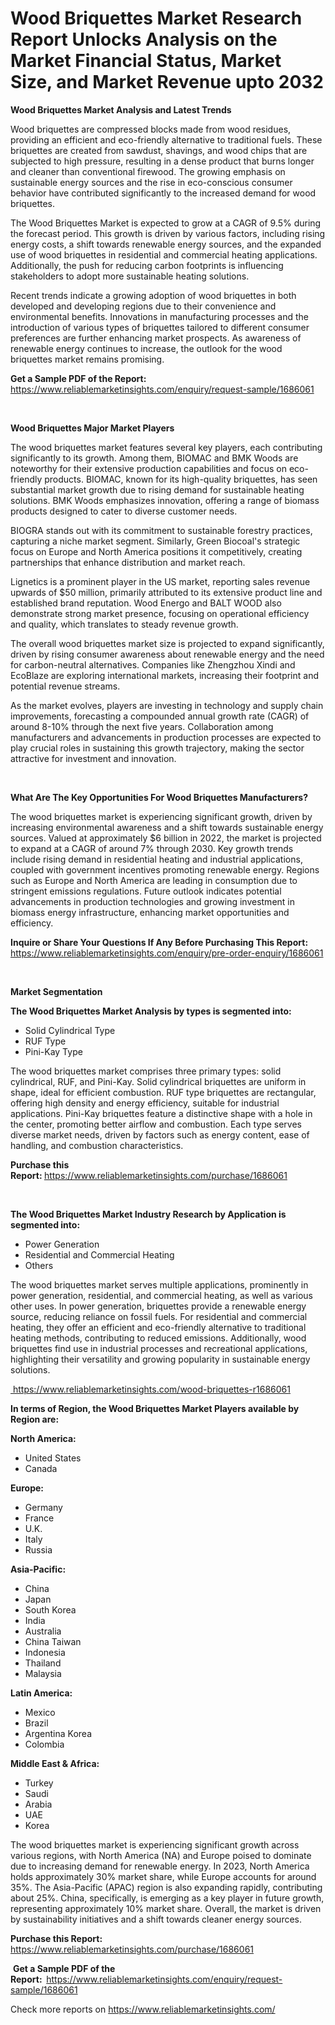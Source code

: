 <p><h1>Wood Briquettes Market Research Report Unlocks Analysis on the Market Financial Status, Market Size, and Market Revenue upto 2032</h1></p><p><strong>Wood Briquettes Market Analysis and Latest Trends</strong></p>
<p><p>Wood briquettes are compressed blocks made from wood residues, providing an efficient and eco-friendly alternative to traditional fuels. These briquettes are created from sawdust, shavings, and wood chips that are subjected to high pressure, resulting in a dense product that burns longer and cleaner than conventional firewood. The growing emphasis on sustainable energy sources and the rise in eco-conscious consumer behavior have contributed significantly to the increased demand for wood briquettes.</p><p>The Wood Briquettes Market is expected to grow at a CAGR of 9.5% during the forecast period. This growth is driven by various factors, including rising energy costs, a shift towards renewable energy sources, and the expanded use of wood briquettes in residential and commercial heating applications. Additionally, the push for reducing carbon footprints is influencing stakeholders to adopt more sustainable heating solutions.</p><p>Recent trends indicate a growing adoption of wood briquettes in both developed and developing regions due to their convenience and environmental benefits. Innovations in manufacturing processes and the introduction of various types of briquettes tailored to different consumer preferences are further enhancing market prospects. As awareness of renewable energy continues to increase, the outlook for the wood briquettes market remains promising.</p></p>
<p><strong>Get a Sample PDF of the Report:&nbsp;</strong> <a href="https://www.reliablemarketinsights.com/enquiry/request-sample/1686061?utm_campaign=2345&utm_medium=2&utm_source=Github&utm_content=ia&utm_term=14022025&utm_id=wood-briquettes">https://www.reliablemarketinsights.com/enquiry/request-sample/1686061</a></p>
<p>&nbsp;</p>
<p><strong>Wood Briquettes Major Market Players</strong></p>
<p><p>The wood briquettes market features several key players, each contributing significantly to its growth. Among them, BIOMAC and BMK Woods are noteworthy for their extensive production capabilities and focus on eco-friendly products. BIOMAC, known for its high-quality briquettes, has seen substantial market growth due to rising demand for sustainable heating solutions. BMK Woods emphasizes innovation, offering a range of biomass products designed to cater to diverse customer needs.</p><p>BIOGRA stands out with its commitment to sustainable forestry practices, capturing a niche market segment. Similarly, Green Biocoal's strategic focus on Europe and North America positions it competitively, creating partnerships that enhance distribution and market reach.</p><p>Lignetics is a prominent player in the US market, reporting sales revenue upwards of $50 million, primarily attributed to its extensive product line and established brand reputation. Wood Energo and BALT WOOD also demonstrate strong market presence, focusing on operational efficiency and quality, which translates to steady revenue growth.</p><p>The overall wood briquettes market size is projected to expand significantly, driven by rising consumer awareness about renewable energy and the need for carbon-neutral alternatives. Companies like Zhengzhou Xindi and EcoBlaze are exploring international markets, increasing their footprint and potential revenue streams.</p><p>As the market evolves, players are investing in technology and supply chain improvements, forecasting a compounded annual growth rate (CAGR) of around 8-10% through the next five years. Collaboration among manufacturers and advancements in production processes are expected to play crucial roles in sustaining this growth trajectory, making the sector attractive for investment and innovation.</p></p>
<p>&nbsp;</p>
<p><strong>What Are The Key Opportunities For Wood Briquettes Manufacturers?</strong></p>
<p><p>The wood briquettes market is experiencing significant growth, driven by increasing environmental awareness and a shift towards sustainable energy sources. Valued at approximately $6 billion in 2022, the market is projected to expand at a CAGR of around 7% through 2030. Key growth trends include rising demand in residential heating and industrial applications, coupled with government incentives promoting renewable energy. Regions such as Europe and North America are leading in consumption due to stringent emissions regulations. Future outlook indicates potential advancements in production technologies and growing investment in biomass energy infrastructure, enhancing market opportunities and efficiency.</p></p>
<p><strong>Inquire or Share Your Questions If Any Before Purchasing This Report:</strong> <a href="https://www.reliablemarketinsights.com/enquiry/pre-order-enquiry/1686061?utm_campaign=2345&utm_medium=2&utm_source=Github&utm_content=ia&utm_term=14022025&utm_id=wood-briquettes">https://www.reliablemarketinsights.com/enquiry/pre-order-enquiry/1686061</a></p>
<p>&nbsp;</p>
<p><strong>Market Segmentation</strong></p>
<p><strong>The Wood Briquettes Market Analysis by types is segmented into:</strong></p>
<p><ul><li>Solid Cylindrical Type</li><li>RUF Type</li><li>Pini-Kay Type</li></ul></p>
<p><p>The wood briquettes market comprises three primary types: solid cylindrical, RUF, and Pini-Kay. Solid cylindrical briquettes are uniform in shape, ideal for efficient combustion. RUF type briquettes are rectangular, offering high density and energy efficiency, suitable for industrial applications. Pini-Kay briquettes feature a distinctive shape with a hole in the center, promoting better airflow and combustion. Each type serves diverse market needs, driven by factors such as energy content, ease of handling, and combustion characteristics.</p></p>
<p><strong>Purchase this Report:&nbsp;</strong><a href="https://www.reliablemarketinsights.com/purchase/1686061?utm_campaign=2345&utm_medium=2&utm_source=Github&utm_content=ia&utm_term=14022025&utm_id=wood-briquettes">https://www.reliablemarketinsights.com/purchase/1686061</a></p>
<p>&nbsp;</p>
<p><strong>The Wood Briquettes Market Industry Research by Application is segmented into:</strong></p>
<p><ul><li>Power Generation</li><li>Residential and Commercial Heating</li><li>Others</li></ul></p>
<p><p>The wood briquettes market serves multiple applications, prominently in power generation, residential, and commercial heating, as well as various other uses. In power generation, briquettes provide a renewable energy source, reducing reliance on fossil fuels. For residential and commercial heating, they offer an efficient and eco-friendly alternative to traditional heating methods, contributing to reduced emissions. Additionally, wood briquettes find use in industrial processes and recreational applications, highlighting their versatility and growing popularity in sustainable energy solutions.</p></p>
<p><a href="https://www.reliablemarketinsights.com/wood-briquettes-r1686061?utm_campaign=2345&utm_medium=2&utm_source=Github&utm_content=ia&utm_term=14022025&utm_id=wood-briquettes">&nbsp;https://www.reliablemarketinsights.com/wood-briquettes-r1686061</a></p>
<p><strong>In terms of Region, the Wood Briquettes Market Players available by Region are:</strong></p>
<p>
    <p> <strong> North America: </strong>
        <ul>
            <li>United States</li>
            <li>Canada</li>
        </ul>
        </p> 
    <p> <strong> Europe: </strong>
        <ul>
            <li>Germany</li>
            <li>France</li>
            <li>U.K.</li>
            <li>Italy</li>
            <li>Russia</li>
        </ul>
        </p> 
    <p> <strong> Asia-Pacific: </strong>
        <ul>
            <li>China</li>
            <li>Japan</li>
            <li>South Korea</li>
            <li>India</li>
            <li>Australia</li>
            <li>China Taiwan</li>
            <li>Indonesia</li>
            <li>Thailand</li>
            <li>Malaysia</li>
        </ul>
        </p> 
    <p> <strong> Latin America: </strong>
        <ul>
            <li>Mexico</li>
            <li>Brazil</li>
            <li>Argentina Korea</li>
            <li>Colombia</li>
        </ul>
        </p> 
    <p> <strong> Middle East & Africa: </strong>
        <ul>
            <li>Turkey</li>
            <li>Saudi</li>
            <li>Arabia</li>
            <li>UAE</li>
            <li>Korea</li>
        </ul>
    </p>
    </p>
<p><p>The wood briquettes market is experiencing significant growth across various regions, with North America (NA) and Europe poised to dominate due to increasing demand for renewable energy. In 2023, North America holds approximately 30% market share, while Europe accounts for around 35%. The Asia-Pacific (APAC) region is also expanding rapidly, contributing about 25%. China, specifically, is emerging as a key player in future growth, representing approximately 10% market share. Overall, the market is driven by sustainability initiatives and a shift towards cleaner energy sources.</p></p>
<p><strong>Purchase this Report: </strong><a href="https://www.reliablemarketinsights.com/purchase/1686061?utm_campaign=2345&utm_medium=2&utm_source=Github&utm_content=ia&utm_term=14022025&utm_id=wood-briquettes">https://www.reliablemarketinsights.com/purchase/1686061</a></p>
<p>&nbsp;<strong>Get a Sample PDF of the Report:&nbsp;&nbsp;</strong><a href="https://www.reliablemarketinsights.com/enquiry/request-sample/1686061?utm_campaign=2345&utm_medium=2&utm_source=Github&utm_content=ia&utm_term=14022025&utm_id=wood-briquettes">https://www.reliablemarketinsights.com/enquiry/request-sample/1686061</a></p>
<p><strong></strong></p>
<p>Check more reports on <a href="https://www.reliablemarketinsights.com/?utm_campaign=2345&utm_medium=2&utm_source=Github&utm_content=ia&utm_term=14022025&utm_id=wood-briquettes">https://www.reliablemarketinsights.com/</a></p>